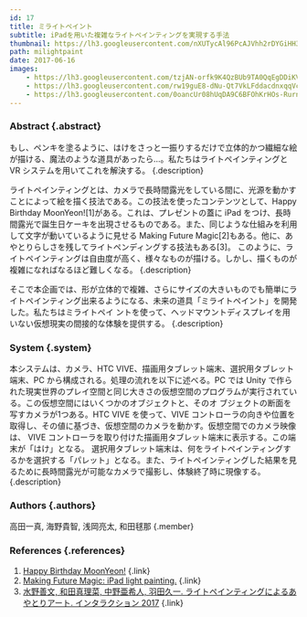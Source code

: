 ```yaml
---
id: 17
title: ミライトペイント
subtitle: iPadを用いた複雑なライトペインティングを実現する手法
thumbnail: https://lh3.googleusercontent.com/nXUTycAl96PcAJVhh2rDYGiHH3EZbupe2iVJyjL7PTwqZS4eJWFkBRzGbT2Jo39QBcAjv7V0-3VjnUQXK-QaLYc50aVUWoiUOZMOnKKgJ5mNHbASIE4CFXXOJsMBsXI_WLayG-muDkk1NQcm8DGJpgCEnHGpsf_OuKUH_frfpZP9F_rX_8xp8gCg3lhtjPfojS-IMBzpn0_bD0Hji-IJQA9h3MmmkjJ4tto8x9QdmOmdfnL3_iO8vzY8YOlw4JJRaXflrFENC0l2le7vK89aSA0P3ixkvFlKVvVBTFGQQ4KyDJfrj8P19JlAd-Qlf4hxhaViokZSxNDSdAWbnud_reOEQ2_Q2C3wfjRxDXfayseuS_NITo2NibGiTCWScXWg4ryKvkx-Wca3poKfgl-wJ5rorXvOOKCSTcdgLlOwk5tW04rRak2ivr8CSwscuHO4sdctsupTJflXwUe2BcXr-XHa0tYKndO-QLZGjYxe3jUiVy2MIKiATc1s9JKOC8izJ00mjzaEL8pYZwIU1TOtPq8l3b24MttypSvenIgC6rlcxkFxTQyemGNu-fHok8LHQmSO0gB7d-Zk0MuU6ZXqIaH0PW5YeLD22Ri7vrvG=w710-h574-rp
path: milightpaint
date: 2017-06-16
images: 
    - https://lh3.googleusercontent.com/tzjAN-orfk9K4QzBUb9TA0QqEgDDiKVUJC5pvszzRlLpCK0gO8Pm7EOIaf__n1Et5pty74FwAsrF-WpBmu9F-3JeodEssUIbHEpaaCeyu-CH9j4cJ_XT_iF91aSfDwmd8RNoXf6nC-jkSTWYJCXONSW9PqA8dh-7cYB8DS6fJf2dzECbjPV__LlpNZdxoAxZqx_ezx-U-GPf578S_18I-SembqE_057x6MuZq0mCaDAjNqFqD3Z9Sy9GbgRavaGHXaHqst67VrU4Vw_Domhkqx3LNF6IfLxyVh_b7Ey1COSk-kyZ6pMHDW37PNyyChNpcpYZsLFbxGyDbcLBcx3KE7NvKN3uceNP3JCjBpFRs0nb0cIgqYuwcq8ZPLVvJBZBNzYCTudv4kCwU8ywUUUYlSghecXRmyMZO09LdIYLj1-CpQDognZgsTgmijfIsEgiqiVnDFmTc93VLqdQk7sZanE5Xcny_omBn8yb9748Nsg4dZrtG_1gGvV0DVAVDArRZouZp4bOVPValVKkVlIOumeqisXtj8wNh2sB_C2dZ7BLgm9OZyQuOCitZEwdzUjKxVeGpBa_VOXnJxWrGwOZWWO_yEPdTOU2fGWfvPHM=w1418-h526-rp
    - https://lh3.googleusercontent.com/rw19guE8-dNu-Qt7VkLFddacdnxqqVc-fMIhwDbbDBm4X9JuSdPIbIFkEp99VR7c1G7D7Jqhi4sfvCdsNmvf5yICCN3RXFqWRGmvwkDwX9Ag51ZYxIltV3ktGGl0gbvAjsMA7whKbJFh9aGaM3zaL4Xkt7myZbZbmKGdaoy-chZMWBgoVBTRMKWrGNtQs82je3DNpS_dir1PKAkZbemM6MiRNNLVAdhPsRDpTxnFzmYI24ayLfDBMhsfta4YDqMoJRydHzSrdfBfimfD1LusxBKW0FXO6qsKULOJaurb_0aX9-pPVLHNYeJClZavp6ehOIlTT-Y5sZwE4RXVZ3h29PZio41GKTxoDJi8VGVtTowb_lCoVxS2lUq05uWbF3Gq8VSbYu38l8Kq90SOcysdsO2mLQi8m6QQAoAsAyvJ4H-pyvqBb0XlsDnPnKFxChpCArI86iXhgW1-aDv6SpX0ixDbwFLaoSMbZQor49mVdJ_fLJSQyB_ZkPmiDsqVVv0CnWhtQJ5Ev3ujzRXLt3Vf1udeaZhuagGrI_R0tWYyZS8XLm38egrenPTQhNdChE0Q-VZsGeT10DAPy7el5LSMroQzypD60gXaGXde5ZEJFD6apma4mQrAcjIdWEpjF8miqD3CHvF05sa_tlzxsG-QaKrM7eoBtXw=w1510-h1006-no
    - https://lh3.googleusercontent.com/0oancUr08hUqDA9C6BFOhKrHOs-RurnkjN72za8H5wTnFrhPeYSjcyyQXPr-7ViciY_LSMdMgLEvhQZ8cA1DhjeAlGGhYS-7HU_5BdVdQ9rYkup5vgmgcPM3JX1u48-PqbHUSnNJRdkeroStQNOOBSjLJZANgv0ydF1uycYt-JsAtj8O_YaoQ_dE2dK2B2kwwG8S6ILvILSIsoAcJa5WsH_QBX2yR9sNeyhA00_1_-c7qfqDRxO_gMsRarFWf0G1yxK3bgP8nwDA9niuUss_S4LOQibSBfxgCSPMz453Q2qVpTc1RbNASKzH_1H4BEJdxlsnPAOB7PMkH00hF0EfuPFb0rrq9SiOxEfcr8fVl3yj8Ix7Iso6YItCMbR9ve_ZcPhoxz_ccYIRPPauRw3K0x_jsQJXY6lzoBxzYbBYQmQ5pv1nMIp-RGQ3PkVPv1te8U_1Y4LyP2rMiFjzQJ4ruP24T9Q5gQcCSKP-e0j764nap1733qsgBm1pL6A4MCPoHUuDOOKcsQbetpdFR2tzmNq7UIT5AkM7EKXkdHEcrAYVRmYdEI2jL_0grBaMvhyhbpdtI4UEfqyoNGWarrPxYBaTd-RSY88t25W1JIB7-MaA7DeN21wcnVT0MMYEG5VMSrZ_PUBbqr6xXf0JO5O-OoLqAtC8aLI=w1510-h1006-no
---
```


### Abstract  {.abstract}

もし、ペンキを塗るように、はけをさっと一振りするだけで立体的かつ繊細な絵が描ける、魔法のような道具があったら...。私たちはライトペインティングと VR システムを用いてこれを解決する。 {.description}

ライトペインティングとは、カメラで長時間露光をしている間に、光源を動かすことによって絵を描く技法である。この技法を使ったコンテンツとして、Happy Birthday MoonYeon![1]がある。これは、プレゼントの蓋に iPad をつけ、長時間露光で誕生日ケーキを出現させるものである。また、同じような仕組みを利用して文字が動いているように見せる Making Future Magic[2]もある。他に、あやとりらしさを残してライトペンディングする技法もある[3]。 このように、ライトペインティングは自由度が高く、様々なものが描ける。しかし、描くものが複雑になればなるほど難しくなる。 {.description}

そこで本企画では、形が立体的で複雑、さらにサイズの大きいものでも簡単にライトペインティング出来るようになる、未来の道具「ミライトペイント」を開発した。私たちはミライトペイ ントを使って、ヘッドマウントディスプレイを用いない仮想現実の間接的な体験を提供する。 {.description}

### System {.system}

本システムは、カメラ、HTC VIVE、描画用タブレット端末、選択用タブレット端末、PC から構成される。処理の流れを以下に述べる。PC では Unity で作られた現実世界のプレイ空間と同じ大きさの仮想空間のプログラムが実行されている。この仮想空間にはいくつかのオブジェクトと、そのオ ブジェクトの断面を写すカメラが1つある。HTC VIVE を使って、VIVE コントローラの向きや位置を取得し、その値に基づき、仮想空間のカメラを動かす。仮想空間でのカメラ映像は、 VIVE コントローラを取り付けた描画用タブレット端末に表示する。この端末が「はけ」となる。 選択用タブレット端末は、何をライトペインティングするかを選択する「パレット」となる。また、ライトペインティングした結果を見るために長時間露光が可能なカメラで撮影し、体験終了時に現像する。 {.description}
### Authors {.authors}

高田一真, 海野貴智, 浅岡亮太, 和田毬那 {.member}

### References {.references}

1. [Happy Birthday MoonYeon!](https://vimeo.com/84013393) {.link}
2. [Making Future Magic: iPad light painting.](https://vimeo.com/14958082) {.link}
3. [水野善文, 和田真理菜, 中野亜希人, 羽田久一. ライトペインティングによるあやとりアート. インタラクション 2017](http://www.interaction-ipsj.org/proceedings/2017/data/pdf/2-506-25.pdf) {.link}

